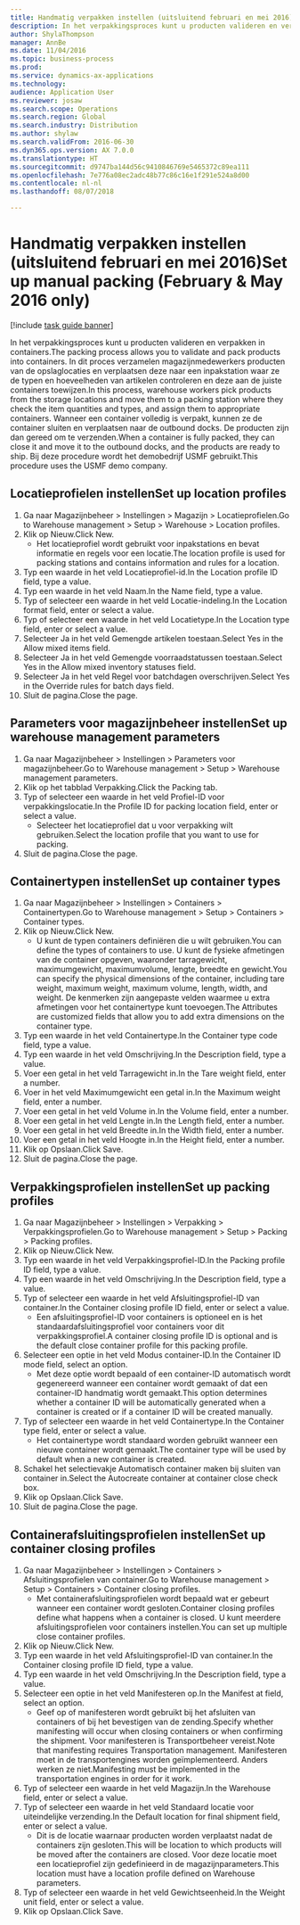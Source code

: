 ```yaml
--- 
title: Handmatig verpakken instellen (uitsluitend februari en mei 2016)
description: In het verpakkingsproces kunt u producten valideren en verpakken in containers.
author: ShylaThompson
manager: AnnBe
ms.date: 11/04/2016
ms.topic: business-process
ms.prod: 
ms.service: dynamics-ax-applications
ms.technology: 
audience: Application User
ms.reviewer: josaw
ms.search.scope: Operations
ms.search.region: Global
ms.search.industry: Distribution
ms.author: shylaw
ms.search.validFrom: 2016-06-30
ms.dyn365.ops.version: AX 7.0.0
ms.translationtype: HT
ms.sourcegitcommit: d9747ba144d56c9410846769e5465372c89ea111
ms.openlocfilehash: 7e776a08ec2adc48b77c86c16e1f291e524a8d00
ms.contentlocale: nl-nl
ms.lasthandoff: 08/07/2018

---
```

# <a name="set-up-manual-packing-february--may-2016-only"></a><span data-ttu-id="dc1df-103">Handmatig verpakken instellen (uitsluitend februari en mei 2016)</span><span class="sxs-lookup"><span data-stu-id="dc1df-103">Set up manual packing (February & May 2016 only)</span></span>

[!include [task guide banner](../../includes/task-guide-banner.md)]

<span data-ttu-id="dc1df-104">In het verpakkingsproces kunt u producten valideren en verpakken in containers.</span><span class="sxs-lookup"><span data-stu-id="dc1df-104">The packing process allows you to validate and pack products into containers.</span></span> <span data-ttu-id="dc1df-105">In dit proces verzamelen magazijnmedewerkers producten van de opslaglocaties en verplaatsen deze naar een inpakstation waar ze de typen en hoeveelheden van artikelen controleren en deze aan de juiste containers toewijzen.</span><span class="sxs-lookup"><span data-stu-id="dc1df-105">In this process, warehouse workers pick products from the storage locations and move them to a packing station where they check the item quantities and types, and assign them to appropriate containers.</span></span> <span data-ttu-id="dc1df-106">Wanneer een container volledig is verpakt, kunnen ze de container sluiten en verplaatsen naar de outbound docks. De producten zijn dan gereed om te verzenden.</span><span class="sxs-lookup"><span data-stu-id="dc1df-106">When a container is fully packed, they can close it and move it to the outbound docks, and the products are ready to ship.</span></span> <span data-ttu-id="dc1df-107">Bij deze procedure wordt het demobedrijf USMF gebruikt.</span><span class="sxs-lookup"><span data-stu-id="dc1df-107">This procedure uses the USMF demo company.</span></span>


## <a name="set-up-location-profiles"></a><span data-ttu-id="dc1df-108">Locatieprofielen instellen</span><span class="sxs-lookup"><span data-stu-id="dc1df-108">Set up location profiles</span></span>
1. <span data-ttu-id="dc1df-109">Ga naar Magazijnbeheer > Instellingen > Magazijn > Locatieprofielen.</span><span class="sxs-lookup"><span data-stu-id="dc1df-109">Go to Warehouse management > Setup > Warehouse > Location profiles.</span></span>
2. <span data-ttu-id="dc1df-110">Klik op Nieuw.</span><span class="sxs-lookup"><span data-stu-id="dc1df-110">Click New.</span></span>
    * <span data-ttu-id="dc1df-111">Het locatieprofiel wordt gebruikt voor inpakstations en bevat informatie en regels voor een locatie.</span><span class="sxs-lookup"><span data-stu-id="dc1df-111">The location profile is used for packing stations and contains information and rules for a location.</span></span>  
3. <span data-ttu-id="dc1df-112">Typ een waarde in het veld Locatieprofiel-id.</span><span class="sxs-lookup"><span data-stu-id="dc1df-112">In the Location profile ID field, type a value.</span></span>
4. <span data-ttu-id="dc1df-113">Typ een waarde in het veld Naam.</span><span class="sxs-lookup"><span data-stu-id="dc1df-113">In the Name field, type a value.</span></span>
5. <span data-ttu-id="dc1df-114">Typ of selecteer een waarde in het veld Locatie-indeling.</span><span class="sxs-lookup"><span data-stu-id="dc1df-114">In the Location format field, enter or select a value.</span></span>
6. <span data-ttu-id="dc1df-115">Typ of selecteer een waarde in het veld Locatietype.</span><span class="sxs-lookup"><span data-stu-id="dc1df-115">In the Location type field, enter or select a value.</span></span>
7. <span data-ttu-id="dc1df-116">Selecteer Ja in het veld Gemengde artikelen toestaan.</span><span class="sxs-lookup"><span data-stu-id="dc1df-116">Select Yes in the Allow mixed items field.</span></span>
8. <span data-ttu-id="dc1df-117">Selecteer Ja in het veld Gemengde voorraadstatussen toestaan.</span><span class="sxs-lookup"><span data-stu-id="dc1df-117">Select Yes in the Allow mixed  inventory statuses field.</span></span>
9. <span data-ttu-id="dc1df-118">Selecteer Ja in het veld Regel voor batchdagen overschrijven.</span><span class="sxs-lookup"><span data-stu-id="dc1df-118">Select Yes in the Override rules for batch days field.</span></span>
10. <span data-ttu-id="dc1df-119">Sluit de pagina.</span><span class="sxs-lookup"><span data-stu-id="dc1df-119">Close the page.</span></span>

## <a name="set-up-warehouse-management-parameters"></a><span data-ttu-id="dc1df-120">Parameters voor magazijnbeheer instellen</span><span class="sxs-lookup"><span data-stu-id="dc1df-120">Set up warehouse management parameters</span></span> 
1. <span data-ttu-id="dc1df-121">Ga naar Magazijnbeheer > Instellingen > Parameters voor magazijnbeheer.</span><span class="sxs-lookup"><span data-stu-id="dc1df-121">Go to Warehouse management > Setup > Warehouse management parameters.</span></span>
2. <span data-ttu-id="dc1df-122">Klik op het tabblad Verpakking.</span><span class="sxs-lookup"><span data-stu-id="dc1df-122">Click the Packing tab.</span></span>
3. <span data-ttu-id="dc1df-123">Typ of selecteer een waarde in het veld Profiel-ID voor verpakkingslocatie.</span><span class="sxs-lookup"><span data-stu-id="dc1df-123">In the Profile ID for packing location field, enter or select a value.</span></span>
    * <span data-ttu-id="dc1df-124">Selecteer het locatieprofiel dat u voor verpakking wilt gebruiken.</span><span class="sxs-lookup"><span data-stu-id="dc1df-124">Select the location profile that you want to use for packing.</span></span>  
4. <span data-ttu-id="dc1df-125">Sluit de pagina.</span><span class="sxs-lookup"><span data-stu-id="dc1df-125">Close the page.</span></span>

## <a name="set-up-container-types"></a><span data-ttu-id="dc1df-126">Containertypen instellen</span><span class="sxs-lookup"><span data-stu-id="dc1df-126">Set up container types</span></span>
1. <span data-ttu-id="dc1df-127">Ga naar Magazijnbeheer > Instellingen > Containers > Containertypen.</span><span class="sxs-lookup"><span data-stu-id="dc1df-127">Go to Warehouse management > Setup > Containers > Container types.</span></span>
2. <span data-ttu-id="dc1df-128">Klik op Nieuw.</span><span class="sxs-lookup"><span data-stu-id="dc1df-128">Click New.</span></span>
    * <span data-ttu-id="dc1df-129">U kunt de typen containers definiëren die u wilt gebruiken.</span><span class="sxs-lookup"><span data-stu-id="dc1df-129">You can define the types of containers to use.</span></span> <span data-ttu-id="dc1df-130">U kunt de fysieke afmetingen van de container opgeven, waaronder tarragewicht, maximumgewicht, maximumvolume, lengte, breedte en gewicht.</span><span class="sxs-lookup"><span data-stu-id="dc1df-130">You can specify the physical dimensions of the container, including tare weight, maximum weight, maximum volume, length, width, and weight.</span></span>  <span data-ttu-id="dc1df-131">De kenmerken zijn aangepaste velden waarmee u extra afmetingen voor het containertype kunt toevoegen.</span><span class="sxs-lookup"><span data-stu-id="dc1df-131">The Attributes are customized fields that allow you to add extra dimensions on the container type.</span></span>     
3. <span data-ttu-id="dc1df-132">Typ een waarde in het veld Containertype.</span><span class="sxs-lookup"><span data-stu-id="dc1df-132">In the Container type code field, type a value.</span></span>
4. <span data-ttu-id="dc1df-133">Typ een waarde in het veld Omschrijving.</span><span class="sxs-lookup"><span data-stu-id="dc1df-133">In the Description field, type a value.</span></span>
5. <span data-ttu-id="dc1df-134">Voer een getal in het veld Tarragewicht in.</span><span class="sxs-lookup"><span data-stu-id="dc1df-134">In the Tare weight field, enter a number.</span></span>
6. <span data-ttu-id="dc1df-135">Voer in het veld Maximumgewicht een getal in.</span><span class="sxs-lookup"><span data-stu-id="dc1df-135">In the Maximum weight field, enter a number.</span></span>
7. <span data-ttu-id="dc1df-136">Voer een getal in het veld Volume in.</span><span class="sxs-lookup"><span data-stu-id="dc1df-136">In the Volume field, enter a number.</span></span>
8. <span data-ttu-id="dc1df-137">Voer een getal in het veld Lengte in.</span><span class="sxs-lookup"><span data-stu-id="dc1df-137">In the Length field, enter a number.</span></span>
9. <span data-ttu-id="dc1df-138">Voer een getal in het veld Breedte in.</span><span class="sxs-lookup"><span data-stu-id="dc1df-138">In the Width field, enter a number.</span></span>
10. <span data-ttu-id="dc1df-139">Voer een getal in het veld Hoogte in.</span><span class="sxs-lookup"><span data-stu-id="dc1df-139">In the Height field, enter a number.</span></span>
11. <span data-ttu-id="dc1df-140">Klik op Opslaan.</span><span class="sxs-lookup"><span data-stu-id="dc1df-140">Click Save.</span></span>
12. <span data-ttu-id="dc1df-141">Sluit de pagina.</span><span class="sxs-lookup"><span data-stu-id="dc1df-141">Close the page.</span></span>

## <a name="set-up-packing-profiles"></a><span data-ttu-id="dc1df-142">Verpakkingsprofielen instellen</span><span class="sxs-lookup"><span data-stu-id="dc1df-142">Set up packing profiles</span></span>
1. <span data-ttu-id="dc1df-143">Ga naar Magazijnbeheer > Instellingen > Verpakking > Verpakkingsprofielen.</span><span class="sxs-lookup"><span data-stu-id="dc1df-143">Go to Warehouse management > Setup > Packing > Packing profiles.</span></span>
2. <span data-ttu-id="dc1df-144">Klik op Nieuw.</span><span class="sxs-lookup"><span data-stu-id="dc1df-144">Click New.</span></span>
3. <span data-ttu-id="dc1df-145">Typ een waarde in het veld Verpakkingsprofiel-ID.</span><span class="sxs-lookup"><span data-stu-id="dc1df-145">In the Packing profile ID field, type a value.</span></span>
4. <span data-ttu-id="dc1df-146">Typ een waarde in het veld Omschrijving.</span><span class="sxs-lookup"><span data-stu-id="dc1df-146">In the Description field, type a value.</span></span>
5. <span data-ttu-id="dc1df-147">Typ of selecteer een waarde in het veld Afsluitingsprofiel-ID van container.</span><span class="sxs-lookup"><span data-stu-id="dc1df-147">In the Container closing profile ID field, enter or select a value.</span></span>
    * <span data-ttu-id="dc1df-148">Een afsluitingsprofiel-ID voor containers is optioneel en is het standaardafsluitingsprofiel voor containers voor dit verpakkingsprofiel.</span><span class="sxs-lookup"><span data-stu-id="dc1df-148">A container closing profile ID is optional and is the default close container profile for this packing profile.</span></span>  
6. <span data-ttu-id="dc1df-149">Selecteer een optie in het veld Modus container-ID.</span><span class="sxs-lookup"><span data-stu-id="dc1df-149">In the Container ID mode field, select an option.</span></span>
    * <span data-ttu-id="dc1df-150">Met deze optie wordt bepaald of een container-ID automatisch wordt gegenereerd wanneer een container wordt gemaakt of dat een container-ID handmatig wordt gemaakt.</span><span class="sxs-lookup"><span data-stu-id="dc1df-150">This option determines whether a container ID will be automatically generated when a container is created or if a container ID will be created manually.</span></span>  
7. <span data-ttu-id="dc1df-151">Typ of selecteer een waarde in het veld Containertype.</span><span class="sxs-lookup"><span data-stu-id="dc1df-151">In the Container type field, enter or select a value.</span></span>
    * <span data-ttu-id="dc1df-152">Het containertype wordt standaard worden gebruikt wanneer een nieuwe container wordt gemaakt.</span><span class="sxs-lookup"><span data-stu-id="dc1df-152">The container type will be used by default when a new container is created.</span></span>  
8. <span data-ttu-id="dc1df-153">Schakel het selectievakje Automatisch container maken bij sluiten van container in.</span><span class="sxs-lookup"><span data-stu-id="dc1df-153">Select the Autocreate container at container close check box.</span></span>
9. <span data-ttu-id="dc1df-154">Klik op Opslaan.</span><span class="sxs-lookup"><span data-stu-id="dc1df-154">Click Save.</span></span>
10. <span data-ttu-id="dc1df-155">Sluit de pagina.</span><span class="sxs-lookup"><span data-stu-id="dc1df-155">Close the page.</span></span>

## <a name="set-up-container-closing-profiles"></a><span data-ttu-id="dc1df-156">Containerafsluitingsprofielen instellen</span><span class="sxs-lookup"><span data-stu-id="dc1df-156">Set up container closing profiles</span></span>
1. <span data-ttu-id="dc1df-157">Ga naar Magazijnbeheer > Instellingen > Containers > Afsluitingsprofielen van container.</span><span class="sxs-lookup"><span data-stu-id="dc1df-157">Go to Warehouse management > Setup > Containers > Container closing profiles.</span></span>
    * <span data-ttu-id="dc1df-158">Met containerafsluitingsprofielen wordt bepaald wat er gebeurt wanneer een container wordt gesloten.</span><span class="sxs-lookup"><span data-stu-id="dc1df-158">Container closing profiles define what happens when a container is closed.</span></span> <span data-ttu-id="dc1df-159">U kunt meerdere afsluitingsprofielen voor containers instellen.</span><span class="sxs-lookup"><span data-stu-id="dc1df-159">You can set up multiple close container profiles.</span></span>       
2. <span data-ttu-id="dc1df-160">Klik op Nieuw.</span><span class="sxs-lookup"><span data-stu-id="dc1df-160">Click New.</span></span>
3. <span data-ttu-id="dc1df-161">Typ een waarde in het veld Afsluitingsprofiel-ID van container.</span><span class="sxs-lookup"><span data-stu-id="dc1df-161">In the Container closing profile ID field, type a value.</span></span>
4. <span data-ttu-id="dc1df-162">Typ een waarde in het veld Omschrijving.</span><span class="sxs-lookup"><span data-stu-id="dc1df-162">In the Description field, type a value.</span></span>
5. <span data-ttu-id="dc1df-163">Selecteer een optie in het veld Manifesteren op.</span><span class="sxs-lookup"><span data-stu-id="dc1df-163">In the Manifest at field, select an option.</span></span>
    * <span data-ttu-id="dc1df-164">Geef op of manifesteren wordt gebruikt bij het afsluiten van containers of bij het bevestigen van de zending.</span><span class="sxs-lookup"><span data-stu-id="dc1df-164">Specify whether manifesting will occur when closing containers or when confirming the shipment.</span></span> <span data-ttu-id="dc1df-165">Voor manifesteren is Transportbeheer vereist.</span><span class="sxs-lookup"><span data-stu-id="dc1df-165">Note that manifesting requires Transportation management.</span></span> <span data-ttu-id="dc1df-166">Manifesteren moet in de transportengines worden geïmplementeerd. Anders werken ze niet.</span><span class="sxs-lookup"><span data-stu-id="dc1df-166">Manifesting must be implemented in the transportation engines in order for it work.</span></span>  
6. <span data-ttu-id="dc1df-167">Typ of selecteer een waarde in het veld Magazijn.</span><span class="sxs-lookup"><span data-stu-id="dc1df-167">In the Warehouse field, enter or select a value.</span></span>
7. <span data-ttu-id="dc1df-168">Typ of selecteer een waarde in het veld Standaard locatie voor uiteindelijke verzending.</span><span class="sxs-lookup"><span data-stu-id="dc1df-168">In the Default location for final shipment field, enter or select a value.</span></span>
    * <span data-ttu-id="dc1df-169">Dit is de locatie waarnaar producten worden verplaatst nadat de containers zijn gesloten.</span><span class="sxs-lookup"><span data-stu-id="dc1df-169">This will be location to which products will be moved after the containers are closed.</span></span> <span data-ttu-id="dc1df-170">Voor deze locatie moet een locatieprofiel zijn gedefinieerd in de magazijnparameters.</span><span class="sxs-lookup"><span data-stu-id="dc1df-170">This location must have a location profile defined on Warehouse parameters.</span></span>  
8. <span data-ttu-id="dc1df-171">Typ of selecteer een waarde in het veld Gewichtseenheid.</span><span class="sxs-lookup"><span data-stu-id="dc1df-171">In the Weight unit field, enter or select a value.</span></span>
9. <span data-ttu-id="dc1df-172">Klik op Opslaan.</span><span class="sxs-lookup"><span data-stu-id="dc1df-172">Click Save.</span></span>


